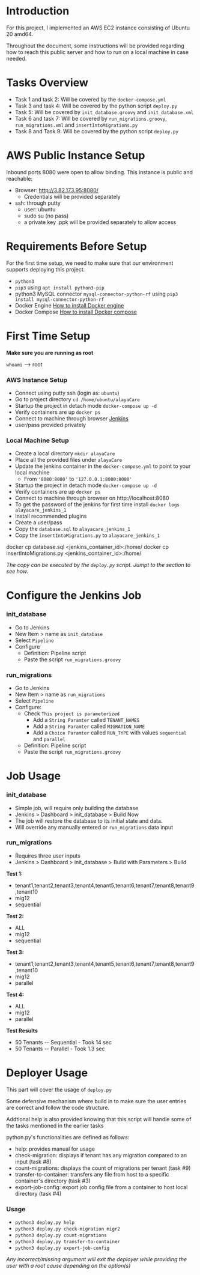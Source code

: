 # Introduction

For this project, I implemented an AWS EC2 instance consisting of Ubuntu 20 amd64.

Throughout the document, some instructions will be provided regarding how to reach this public server and how to run on a local machine in case needed.

# Tasks Overview
- Task 1 and task 2: Will be covered by the `docker-compose.yml`
- Task 3 and task 4: Will be covered by the python script `deploy.py`
- Task 5: Will be covered by `init_database.groovy` and `init_database.xml`
- Task 6 and task 7: Will be covered by `run_migrations.groovy`, `run_migrations.xml` and `insertIntoMigrations.py`
- Task 8 and Task 9: Will be covered by the python script `deploy.py` 

# AWS Public Instance Setup
Inbound ports 8080 were open to allow binding. This instance is public and reachable:
- Browser: http://3.82.173.95:8080/
  - Credentials will be provided separately
- ssh: through putty
  - user: ubuntu
  - sudo su (no pass)
  - a private key .ppk will be provided separately to allow access

# Requirements Before Setup
For the first time setup, we need to make sure that our environment supports deploying this project.
- `python3` 
-  `pip3` using `apt install python3-pip`
-  python3 MySQL connector `mysql-connector-python-rf` using `pip3 install mysql-connector-python-rf`
-  Docker Engine [How to install Docker engine](https://docs.docker.com/engine/install/ubuntu/)
-  Docker Compose [How to install Docker compose](https://docs.docker.com/compose/install/)

# First Time Setup

**Make sure you are running as root**

`whoami` --> root


### AWS Instance Setup
- Connect using putty ssh (login as: `ubuntu`)
- Go to project directory `cd /home/ubuntu/alayaCare`
- Startup the project in detach mode `docker-compose up -d`
- Verify containers are up `docker ps`
- Connect to machine through browser [Jenkins](http://3.82.173.95:8080/)
- user/pass provided privately

### Local Machine Setup
- Create a local directory `mkdir alayaCare`
- Place all the provided files under `alayaCare`
- Update the jenkins container in the `docker-compose.yml` to point to your local machine
   - From `'8080:8080'` to `'127.0.0.1:8080:8080'`
- Startup the project in detach mode `docker-compose up -d`
- Verify containers are up `docker ps`
- Connect to machine through browser on http://localhost:8080
- To get the password of the jenkins for first time install `docker logs alayacare_jenkins_1`
- Install recommended plugins
- Create a user/pass
- Copy the `database.sql` to `alayacare_jenkins_1`
- Copy the `insertIntoMigrations.py` to `alayacare_jenkins_1`

docker cp database.sql <jenkins_container_id>:/home/
docker cp insertIntoMigrations.py <jenkins_container_id>:/home/

_The copy can be executed by the `deploy.py` script. Jumpt to the section to see how._


# Configure the Jenkins Job
### init_database
- Go to Jenkins
- New Item > name as `init_database`
- Select `Pipeline`
- Configure
   - Definition: Pipeline script
   - Paste the script `run_migrations.groovy`


### run_migrations
- Go to Jenkins
- New Item > name as `run_migrations`
- Select `Pipeline`
- Configure:
   - Check `This project is parameterized`
      - Add a `String Paramter` called `TENANT_NAMES`
      - Add a `String Paramter` called `MIGRATION_NAME`
      - Add a `Choice Paramter` called `RUN_TYPE` with values `sequential` and `parallel`
   - Definition: Pipeline script
   - Paste the script `run_migrations.groovy`


# Job Usage
### init_database
- Simple job, will require only building the database
- Jenkins > Dashboard > init_database >  Build Now
- The job will restore the database to its initial state and data.
- Will override any manually entered or `run_migrations` data input

### run_migrations
- Requires three user inputs
- Jenkins > Dashboard > init_database >  Build with Parameters > Build

**Test 1:**
- tenant1,tenant2,tenant3,tenant4,tenant5,tenant6,tenant7,tenant8,tenant9,tenant10
- mig12
- sequential

**Test 2:**
- ALL
- mig12
- sequential

**Test 3:**
- tenant1,tenant2,tenant3,tenant4,tenant5,tenant6,tenant7,tenant8,tenant9,tenant10
- mig12
- parallel

**Test 4:**
- ALL
- mig12
- parallel

**Test Results**
- 50 Tenants -- Sequential - Took 14 sec
- 50 Tenants -- Parallel - Took 1.3 sec

# Deployer Usage
This part will cover the usage of `deploy.py`

Some defensive mechanism where build in to make sure the user entries are correct and follow the code structure.

Addtional help is also provided knowing that this script will handle some of the tasks mentioned in the earlier tasks

python.py's functionalities are defined as follows:
- help: provides manual for usage
- check-migration: displays if tenant has any migration compared to an input (task #8)
- count-migrations: displays the count of migrations per tenant (task #9)
- transfer-to-container: transfers any file from host to a specific container's directory (task #3)
- export-job-config: export job config file from a container to host local directory (task #4)

### Usage
- `python3 deploy.py help `
- `python3 deploy.py check-migration migr2`
- `python3 deploy.py count-migrations`
- `python3 deploy.py transfer-to-container`
- `python3 deploy.py export-job-config`


_Any incorrect/missing argument will exit the deployer while providing the user with a root cause depending on the option(s)_
